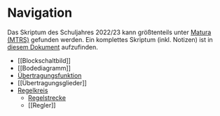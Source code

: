 # Navigation
Das Skriptum des Schuljahres 2022/23 kann größtenteils unter [Matura (MTRS)](../../Matura/Mündliche/MTRS/Notes/MTRS_Matura.md) gefunden werden.
Ein komplettes Skriptum (inkl. Notizen) ist in [diesem Dokument](./full_noted.pdf) aufzufinden.

- [[Blockschaltbild]]
- [[Bodediagramm]]
- [Übertragungsfunktion](./Übertragungsfunktion.md) 
- [[Übertragungsglieder]]
- [Regelkreis](./Regelkreis.md)
	- [Regelstrecke](./Regelstrecke.md)
	- [[Regler]]

